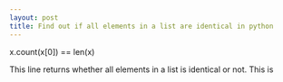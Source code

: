 ```yaml
---
layout: post
title: Find out if all elements in a list are identical in python
---
```


x.count(x[0]) == len(x)

This line returns whether all elements in a list is identical or not.
This is 
